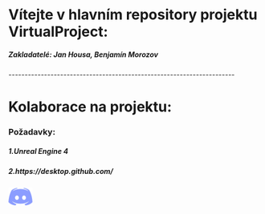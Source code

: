 <h1>Vítejte v hlavním repository projektu <b>VirtualProject</b>:</h1>
<h5>Zakladatelé: <b>Jan Housa</b>, <b>Benjamín Morozov</b></h5>
----------------------------------------------------------------------
<h1>Kolaborace na projektu:</h1>
<h3>Požadavky:</h3>
<h5> 1.Unreal Engine 4</h5>
<h5> 2.https://desktop.github.com/</h5>
<a href="https://discord.gg/K4w3wva"><img src="/discord.png"></a></img>
